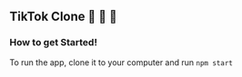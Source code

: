## TikTok Clone 🚀 🚀 🚀

### How to get Started!

To run the app, clone it to your computer and run `npm start`


